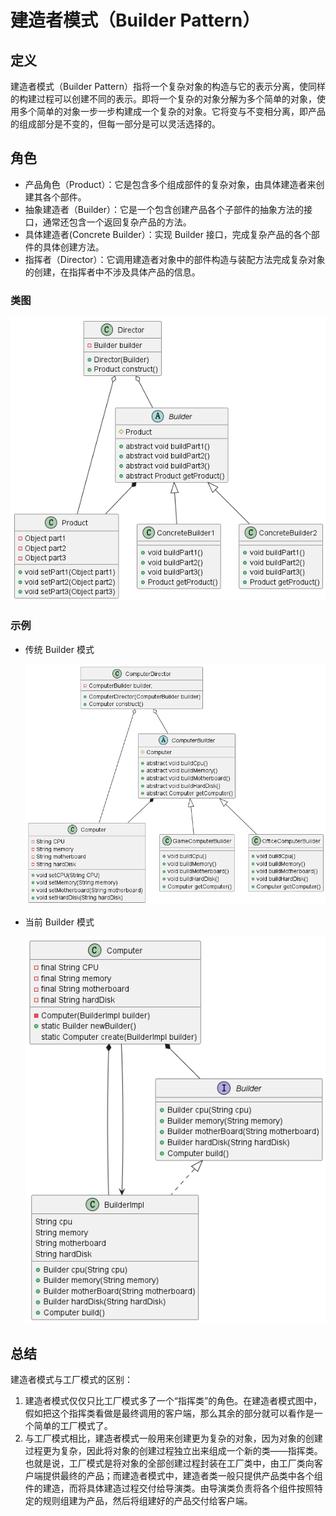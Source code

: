 # 建造者模式（Builder Pattern）

## 定义

建造者模式（Builder Pattern）指将一个复杂对象的构造与它的表示分离，使同样的构建过程可以创建不同的表示。即将一个复杂的对象分解为多个简单的对象，使用多个简单的对象一步一步构建成一个复杂的对象。它将变与不变相分离，即产品的组成部分是不变的，但每一部分是可以灵活选择的。

## 角色

- 产品角色（Product）：它是包含多个组成部件的复杂对象，由具体建造者来创建其各个部件。
- 抽象建造者（Builder）：它是一个包含创建产品各个子部件的抽象方法的接口，通常还包含一个返回复杂产品的方法。
- 具体建造者(Concrete Builder）：实现 Builder 接口，完成复杂产品的各个部件的具体创建方法。
- 指挥者（Director）：它调用建造者对象中的部件构造与装配方法完成复杂对象的创建，在指挥者中不涉及具体产品的信息。

### 类图

![建造者模式（Builder Pattern）](src/main/resources/static/diagram.png '建造者模式（Builder Pattern）')

### 示例

- 传统 Builder 模式

  ![建造者模式（Builder Pattern）](src/main/resources/static/demo/tradition/diagram-demo.png '建造者模式（Builder Pattern）')
- 当前 Builder 模式

   ![建造者模式（Builder Pattern）](src/main/resources/static/demo/current/diagram-demo.png '建造者模式（Builder Pattern）')

## 总结

建造者模式与工厂模式的区别：

1. 建造者模式仅仅只比工厂模式多了一个“指挥类”的角色。在建造者模式图中，假如把这个指挥类看做是最终调用的客户端，那么其余的部分就可以看作是一个简单的工厂模式了。
2. 与工厂模式相比，建造者模式一般用来创建更为复杂的对象，因为对象的创建过程更为复杂，因此将对象的创建过程独立出来组成一个新的类——指挥类。也就是说，工厂模式是将对象的全部创建过程封装在工厂类中，由工厂类向客户端提供最终的产品；而建造者模式中，建造者类一般只提供产品类中各个组件的建造，而将具体建造过程交付给导演类。由导演类负责将各个组件按照特定的规则组建为产品，然后将组建好的产品交付给客户端。
